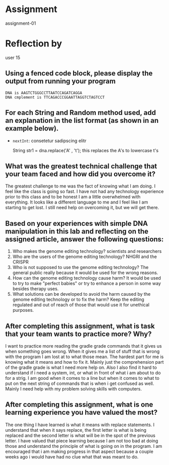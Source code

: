 # Assignment

assignment-01

# Reflection by

user 15

## Using a fenced code block, please display the output from running your program

```
DNA is AAGTCTGGGCCTTAATCCAGATCAGGA
DNA cmplement is TTCAGACCCGGAATTAGGTCTAGTCCT

```

## For each String and Random method used, add an explanation in the list format (as shown in an example below).

- `nextInt`: consetetur sadipscing elitr

  String str1 = dna.replace('A' , 't'); this replaces the A's to lowercase t's

## What was the greatest technical challenge that your team faced and how did you overcome it?
The greatest challenge to me was the fact of knowing what I am doing. I feel like the class is going so fast. I have not had any technology experience prior to this class and to be honest I am a little overwhelmed with everything. It looks like a different language to me and I feel like I am starting to get lost. I still need help on overcoming it, but we will get there.

## Based on your experiences with simple DNA manipulation in this lab and reflecting on the assigned article, answer the following questions:

1. Who makes the genome editing technology?
scientists and researchers
2. Who are the users of the genome editing technology?
NHGRI and the CRISPR
3. Who is not supposed to use the genome editing technology?
The general public really because it would be used for the wrong reasons.
4. How can the genome editing technology cause harm?
It would be used to try to make "perfect babies" or try to enhance a person in some way besides therapy uses.
5. What solutions can be developed to avoid the harm caused by the genome editing technology or to fix the harm?
Keep the editing regulated and out of reach of those that would use it for unethical purposes.

## After completing this assignment, what is task that your team wants to practice more? Why?
I want to practice more reading the gradle grade commands that it gives us when something goes wrong. When it gives me a list of stuff that is wrong with the program I am lost at to what those mean. The hardest part for me is knowing what it means and how to fix it. Mainly just the comprehension part of the gradle grade is what I need more help on. Also I also find it hard to understand if i need a system, int, or what in front of what i am about to do for a strig. I am good when it comes to a line but when it comes to what to put on the next string of commands that is when i get confused as well. Mainly I need help with my problem solving skills with computers.

## After completing this assignment, what is one learning experience you have valued the most?
The one thing I have learned is what it means with replace statements. I understand that when it says replace, the first letter is what is being replaced and the second letter is what will be in the spot of the previous letter. I have valued that piece learning because I am not too bad at doing those and understand the principle of what is going on in the program. I am encouraged that i am making progress in that aspect because a couple weeks ago i would have had no clue what that was meant to do.

